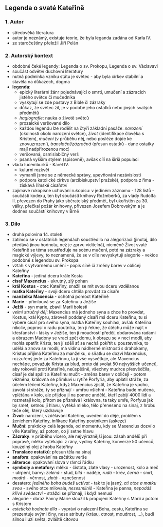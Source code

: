 ## Legenda o svaté Kateřině

### 1. Autor

- středověká literatura
- autor je neznámý, existuje teorie, že byla leganda zadána od Karla IV.
- ze staročeštiny přeložil Jiří Pelán

### 2. Autorský kontext

- obdobné čeké legendy: Legenda o sv. Prokopu, Legenda o sv. Václavavi
- součást odvětví duchovní literatury
- nutná podmínka vzniku státu je světec - aby byla církev stabilní a stavěla na důkazech, dogma
- **legenda**:
	- epický literární žánr pojednávající o smrti, umučení a zázracích jistého světce či mučedníka
	- vyskytují se zde postavy z Bible či zázraky
	- důkaz, že světec žil, je v podobě jeho ostatků nebo jiných svatých předmětů
	- *hagiografie*: nauka o životě světců
	- prozaické veršované dílo
	- každou legendu lze rodělit na čtyři základní pasáže: *narození* (okolnosti okolo narození světce), *život* (identifikace člověka s Kristem), *mučení* (v průběhu něj, nebo posléze dojde ke znovuzrození), *translační/zázračná* (přesun ostatků - dané ostatky mají nadpřirozenou moc)
	- veršovaná, osmislabičný verš
	- psaná vyšším stylem (spisovně), avšak cílí na širší populaci
- vláda lucemburků - Karel IV.
	- kulurní rozkvět
	- vymanili jsme se z německé správy, upevňování nezávislosti
	- podpora katolické církve (arcibiskupství pražské), podpora z říma - získává římské císařství
- zajímavé rukopisné uchování rukopisu: v jediném záznamu - 128 listů - součástí kodexu, ten byl součástí knihovy Rožmberků, za vlády Rudolfa II. převezen do Prahy jako sběratelský předmět, byl ukořistěn za 30. války, přečkal požár knihovny, přivezen Josefem Dobrovským a je dodnes součástí knihovny v Brně

### 3. Dílo

- druhá polovina 14. století
- zatímco se v ostatních legendách soustředilo na alegorizaci (jinotaj, dílo předává jinou hodnotu, než je zprvu viditelná), nicméně Život svaté Kateřině se téma soustřeďuje na scénu mučení, poté na zázraky a magické výjevy, to neznamená, že se v díle nevyskytují alegorie - vekice podobné s legendou sv. Prokopa
-  vztah k výtvarnému umění - popis síně či změny barev v obličeji Kateřiny
- **Kateřina** - jediná dcera krále Kosta
- **císař Maxencius** - ukrutný, zlý pohan
- **král Kostus** - otec Kateřiny, snažil se mít svou dceru vzdělanou
- **matka Kateřiny** - svoji dceru chtěla provdat za císaře
- **manželka Maxencia** - ochotná pomoct Kateřině
- **Marie** - přimlouvá se za Kateřinu u Ježíše
- **Ježíš** - syn marie, zbavil Marii bolesti
- *velmi stručný děj*: Maxencius má jednoho syna a chce ho provdat, Kostus, král Kypru, zároveň poddaný císaři má dceru Kateřinu, tu si vybere císař pro svého syna, matka Kateřiny souhlasí, avšak Kateřina nikoliv, poprosí o radu poutníka, ten jí řekne, že útěchu může najít v křesťanství - lásky v Ježíše, ten jí moudrostí předčí, obdarována radami a obrazem Madony se vrací zpět domu, k obrazu se v noci modlí, aby mohla spatřit Krista, ten jí sdělí ať se nechá pokřtít u poustevníka, to udělá a znova se modlí, má vidinu nádherné místnosti s drahokamy, Kristus přijímá Kateřinu za manželku, o sňatku se dozví Maxencius, rozzuřený jede za Kateřinou, ta ji vše vysvětluje, ale Maxencius nechápe, považuje Krista za blud, proto dá svolat 50 nejvyšších učenců, aby rokovali proti Kateřině, neúspěšně, všechny mudrce přesvědčila, císař je dal spálit a Kateřinu mučit - změna barev v obličeji - potom vězněna, královna se přimluví u rytíře Porfyria, aby uplatil stráže, za účelem léčení Kateřiny, když Maxencius zjistil, že Kateřina je vpoho, zavolá si stráže, ty se přiznají - umřou všichni - Kateřina bude mučena, vplétána v kolo, ale přijdou ji na pomoc andělé, kteří zabijí 4000 lidí a rozmetají kolo, přitom se přiznává i královna, ta taky umře, Porfyus jak by smet, setnou jí hlavu, vytéká mléko, tělo přeneseno na sinaj, z hrobu teče olej, který uzdravuje
- **Život**: narození, vzdělávání Kateřiny, uvedení do děje, problém s ženichem Kateřiny, infikace Kateřiny poutníkem (askeze)
- **Muční**: prakticky celá legenda, od momentu, kdy se Maxencius dozví o víře Kateřiny, až potom, co jí setne hlavu
- **Zázraky**: v průběhu vícero, ale nejvýraznější jsou: zásah andělů při popravě, mléko vytékající z rány, vydiny Kateřiny, konverze 50 učenců, kouzelný olej z hrobu Kateřiny
- **Translace ostatků**: přesun těla na sinaj
- **anafora**: opakování na začátku verše
- **aliterace**: opakování slova v rámci řádku
- **symboly a metafory**: mléko - čistota, zlaté vlasy - urozenost, kolo a meč - utrpení, barvy: *zelená* - stud, *bílá* - naděje, *rudá* - krev, *černá* - smrt, *modrá* - věrnost, *zlatá* - vznešenost
- desatero: *jediného boha budeš uctívat* - tak to je jasný, *cti otce a matku svou* - svého otce milovala, *nesesmilníš* - Kateřina je panna, *nepodáš křivé svědectví* - strážci se přiznají, i když nemusí
- alegorie - obraz Panny Marie sloužil k propojení Kateřiny s Marií a potom s Kristem
- *estetická hodnota díla* - vypráví o nalezení Boha, cestu, Kateřina se prezentuje svými činy, nese atributy (krásu, ctnost, moudrost, ...), budí silnou iluzi světa, zvláště citovou